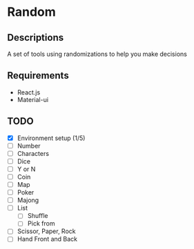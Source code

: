 # Random

## Descriptions
A set of tools using randomizations to help you make decisions

## Requirements
- React.js
- Material-ui

## TODO
- [x] Environment setup (1/5)
- [ ] Number
- [ ] Characters
- [ ] Dice
- [ ] Y or N
- [ ] Coin
- [ ] Map
- [ ] Poker
- [ ] Majong
- [ ] List
  - [ ] Shuffle
  - [ ] Pick from
- [ ] Scissor, Paper, Rock
- [ ] Hand Front and Back
